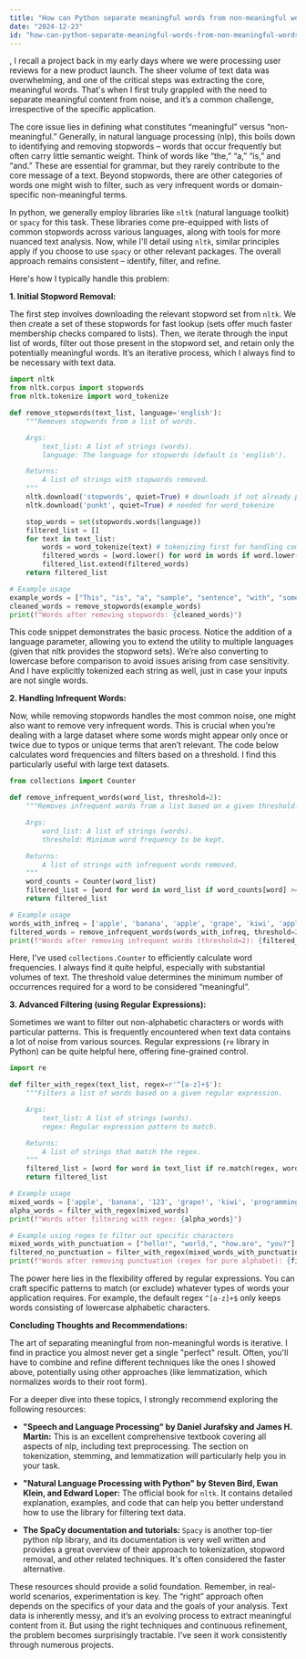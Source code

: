 ```yaml
---
title: "How can Python separate meaningful words from non-meaningful words in a list?"
date: "2024-12-23"
id: "how-can-python-separate-meaningful-words-from-non-meaningful-words-in-a-list"
---
```


,  I recall a project back in my early days where we were processing user reviews for a new product launch. The sheer volume of text data was overwhelming, and one of the critical steps was extracting the core, meaningful words. That's when I first truly grappled with the need to separate meaningful content from noise, and it’s a common challenge, irrespective of the specific application.

The core issue lies in defining what constitutes “meaningful” versus “non-meaningful.” Generally, in natural language processing (nlp), this boils down to identifying and removing stopwords – words that occur frequently but often carry little semantic weight. Think of words like “the,” “a,” “is,” and “and.” These are essential for grammar, but they rarely contribute to the core message of a text. Beyond stopwords, there are other categories of words one might wish to filter, such as very infrequent words or domain-specific non-meaningful terms.

In python, we generally employ libraries like `nltk` (natural language toolkit) or `spacy` for this task. These libraries come pre-equipped with lists of common stopwords across various languages, along with tools for more nuanced text analysis. Now, while I'll detail using `nltk`, similar principles apply if you choose to use `spacy` or other relevant packages. The overall approach remains consistent – identify, filter, and refine.

Here's how I typically handle this problem:

**1. Initial Stopword Removal:**

The first step involves downloading the relevant stopword set from `nltk`. We then create a set of these stopwords for fast lookup (sets offer much faster membership checks compared to lists). Then, we iterate through the input list of words, filter out those present in the stopword set, and retain only the potentially meaningful words. It’s an iterative process, which I always find to be necessary with text data.

```python
import nltk
from nltk.corpus import stopwords
from nltk.tokenize import word_tokenize

def remove_stopwords(text_list, language='english'):
    """Removes stopwords from a list of words.

    Args:
        text_list: A list of strings (words).
        language: The language for stopwords (default is 'english').

    Returns:
        A list of strings with stopwords removed.
    """
    nltk.download('stopwords', quiet=True) # downloads if not already present
    nltk.download('punkt', quiet=True) # needed for word_tokenize

    stop_words = set(stopwords.words(language))
    filtered_list = []
    for text in text_list:
        words = word_tokenize(text) # tokenizing first for handling compound phrases
        filtered_words = [word.lower() for word in words if word.lower() not in stop_words]
        filtered_list.extend(filtered_words)
    return filtered_list

# Example usage
example_words = ["This", "is", "a", "sample", "sentence", "with", "some", "stopwords.", "apple", "banana", "and", "grape", "are", "fruits."]
cleaned_words = remove_stopwords(example_words)
print(f"Words after removing stopwords: {cleaned_words}")
```

This code snippet demonstrates the basic process. Notice the addition of a language parameter, allowing you to extend the utility to multiple languages (given that nltk provides the stopword sets). We’re also converting to lowercase before comparison to avoid issues arising from case sensitivity. And I have explicitly tokenized each string as well, just in case your inputs are not single words.

**2. Handling Infrequent Words:**

Now, while removing stopwords handles the most common noise, one might also want to remove very infrequent words. This is crucial when you’re dealing with a large dataset where some words might appear only once or twice due to typos or unique terms that aren’t relevant. The code below calculates word frequencies and filters based on a threshold. I find this particularly useful with large text datasets.

```python
from collections import Counter

def remove_infrequent_words(word_list, threshold=2):
    """Removes infrequent words from a list based on a given threshold.

    Args:
        word_list: A list of strings (words).
        threshold: Minimum word frequency to be kept.

    Returns:
        A list of strings with infrequent words removed.
    """
    word_counts = Counter(word_list)
    filtered_list = [word for word in word_list if word_counts[word] >= threshold]
    return filtered_list

# Example usage
words_with_infreq = ['apple', 'banana', 'apple', 'grape', 'kiwi', 'apple', 'orange', 'kiwi', 'lime']
filtered_words = remove_infrequent_words(words_with_infreq, threshold=2)
print(f"Words after removing infrequent words (threshold=2): {filtered_words}")
```

Here, I've used `collections.Counter` to efficiently calculate word frequencies. I always find it quite helpful, especially with substantial volumes of text. The threshold value determines the minimum number of occurrences required for a word to be considered “meaningful”.

**3. Advanced Filtering (using Regular Expressions):**

Sometimes we want to filter out non-alphabetic characters or words with particular patterns. This is frequently encountered when text data contains a lot of noise from various sources. Regular expressions (`re` library in Python) can be quite helpful here, offering fine-grained control.

```python
import re

def filter_with_regex(text_list, regex=r'^[a-z]+$'):
    """Filters a list of words based on a given regular expression.

    Args:
        text_list: A list of strings (words).
        regex: Regular expression pattern to match.

    Returns:
        A list of strings that match the regex.
    """
    filtered_list = [word for word in text_list if re.match(regex, word)]
    return filtered_list

# Example usage
mixed_words = ['apple', 'banana', '123', 'grape!', 'kiwi', 'programming101', 'python']
alpha_words = filter_with_regex(mixed_words)
print(f"Words after filtering with regex: {alpha_words}")

# Example using regex to filter out specific characters
mixed_words_with_punctuation = ["hello!", "world,", "how.are", "you?"]
filtered_no_punctuation = filter_with_regex(mixed_words_with_punctuation, regex=r'^[a-z]+$')
print(f"Words after removing punctuation (regex for pure alphabet): {filtered_no_punctuation}")
```

The power here lies in the flexibility offered by regular expressions. You can craft specific patterns to match (or exclude) whatever types of words your application requires. For example, the default regex `^[a-z]+$` only keeps words consisting of lowercase alphabetic characters.

**Concluding Thoughts and Recommendations:**

The art of separating meaningful from non-meaningful words is iterative. I find in practice you almost never get a single "perfect" result. Often, you'll have to combine and refine different techniques like the ones I showed above, potentially using other approaches (like lemmatization, which normalizes words to their root form).

For a deeper dive into these topics, I strongly recommend exploring the following resources:

*   **"Speech and Language Processing" by Daniel Jurafsky and James H. Martin:** This is an excellent comprehensive textbook covering all aspects of nlp, including text preprocessing. The section on tokenization, stemming, and lemmatization will particularly help you in your task.

*   **"Natural Language Processing with Python" by Steven Bird, Ewan Klein, and Edward Loper:** The official book for `nltk`. It contains detailed explanation, examples, and code that can help you better understand how to use the library for filtering text data.

*   **The SpaCy documentation and tutorials:** `Spacy` is another top-tier python nlp library, and its documentation is very well written and provides a great overview of their approach to tokenization, stopword removal, and other related techniques. It's often considered the faster alternative.

These resources should provide a solid foundation. Remember, in real-world scenarios, experimentation is key. The “right” approach often depends on the specifics of your data and the goals of your analysis. Text data is inherently messy, and it’s an evolving process to extract meaningful content from it. But using the right techniques and continuous refinement, the problem becomes surprisingly tractable. I’ve seen it work consistently through numerous projects.

